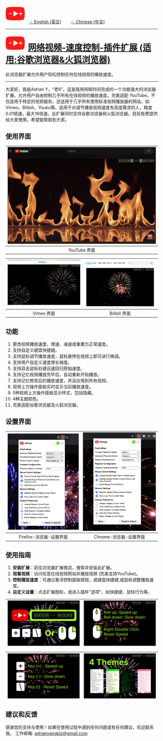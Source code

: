 <img src="icons/icon5k.png" width="64" style="margin-right: 10px;"> [☞ English (英文)](https://github.com/aynorway/ay-youtube-speed-controller/blob/master/README.md)&nbsp;&nbsp;&nbsp;&nbsp;&nbsp;&nbsp;&nbsp;&nbsp;[☞ Chinese (中文)](https://github.com/aynorway/ay-youtube-speed-controller/blob/master/README_cn.md)

---

<img src="icons/icon5k.png" width="64" align="left" style="margin-right: 10px; vertical-align: middle;">

# [网络视频-速度控制-插件扩展 (适用:谷歌浏览器&火狐浏览器)](https://github.com/aynorway/web-video-speed-controller)

此浏览器扩展允许用户轻松控制任何在线视频的播放速度。

---

大家好，我是Adrian Y，“老6”。这是我用闲暇时间完成的一个功能强大的浏览器扩展，允许用户自由控制几乎所有在线视频的播放速度，完美适配 YouTube。不仅适用于特定的视频服务，还适用于几乎所有使用标准视频播放器的网站，如Vimeo，Bilibili，Youku等。适用于对调节播放视频速度有高度需求的人，精度0.01倍速，最大16倍速。此扩展同时支持谷歌浏览器和火狐浏览器。目前免费提供给大家使用，希望能帮助到大家。 

## 使用界面 

| ![YouTube Interface](src/option/pics/Demo-youtube.png) |
|:--:| 
| YouTube 界面 |

| ![Vimeo Interface](src/option/pics/Demo-vimeo.png) | ![Bilibili Interface](src/option/pics/Demo-bilibili.png) |
|:--:|:--:| 
| Vimeo 界面 | Bilibili 界面 |

## 功能

1. 更改视频播放速度，增速、减速或重置为正常速度。
2. 支持自定义键盘快捷键。
3. 支持鼠标调节播放速度，鼠标悬停在视频上即可进行微调。
4. 支持用户自定义速度增长梯度。
5. 支持双击鼠标右键迅速回归原始速度。
6. 支持记忆视频播放完毕后，自动重新开始播放。
7. 支持记忆修改后的播放速度，并且应用到所有视频。
8. 视频上方操作面板实时显示当前播放速度。
9. 5种视频上方操作面板显示样式，包括隐藏。
10. 4种主题颜色。
11. 完美适配谷歌浏览器及火狐浏览器。

## 设置界面 

| ![Firefox Settings](src/option/pics/IconIndicator-Firefox.png) | ![Chrome Settings](src/option/pics/IconIndicator-Chrome.png) |
|:--:|:--:| 
| Firefox-浏览器-设置界面 | Chrome-浏览器-设置界面 |

## 使用指南

1. **安装扩展**：前往浏览器扩展商店，搜索并安装此扩展。
2. **观看视频**：访问任意在线视频网站并播放视频 (完美支持YouTube)。
3. **控制播放速度**：可通过悬浮控制面板按钮，或键盘快捷键,或鼠标调整播放速度。
4. **自定义设置**：点击扩展图标，或进入插件“选项”，如快捷键、鼠标行为等。

| ![Chrome Settings](pics/1.png) | ![Chrome Settings](pics/2.png) |
|:--:|:--:| 

| ![Chrome Settings](pics/3.png) | ![Chrome Settings](pics/4.png) |
|:--:|:--:| 

## 建议和反馈

感谢您的支持与使用！如果在使用过程中遇到任何问题或有任何建议，欢迎联系我。
工作邮箱: [adrianyangbiz@gmail.com](adrianyangbiz@gmail.com)
